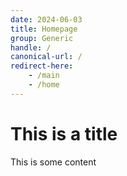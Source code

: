 ```yaml
---
date: 2024-06-03
title: Homepage
group: Generic
handle: /
canonical-url: /
redirect-here: 
    - /main
    - /home
---
```


# This is a title

This is some content
